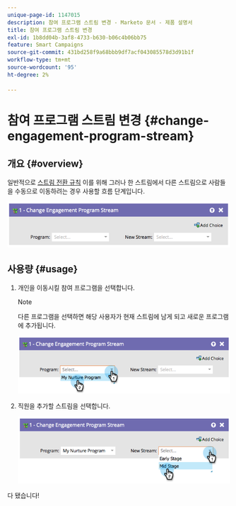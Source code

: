 ```yaml
---
unique-page-id: 1147015
description: 참여 프로그램 스트림 변경 - Marketo 문서 - 제품 설명서
title: 참여 프로그램 스트림 변경
exl-id: 1b8dd04b-3af8-4733-b630-b06c4b06bb75
feature: Smart Campaigns
source-git-commit: 431bd258f9a68bbb9df7acf043085578d3d91b1f
workflow-type: tm+mt
source-wordcount: '95'
ht-degree: 2%

---
```


# 참여 프로그램 스트림 변경 {#change-engagement-program-stream}

## 개요 {#overview}

일반적으로 [스트림 전환 규칙](/help/marketo/product-docs/email-marketing/drip-nurturing/engagement-program-streams/transition-people-between-engagement-streams.md) 이를 위해 그러나 한 스트림에서 다른 스트림으로 사람들을 수동으로 이동하려는 경우 사용할 흐름 단계입니다.

![](assets/image2014-9-22-14-3a52-3a14.png)

## 사용량 {#usage}

1. 개인을 이동시킬 참여 프로그램을 선택합니다.

   >[!NOTE]
   >
   >다른 프로그램을 선택하면 해당 사용자가 현재 스트림에 남게 되고 새로운 프로그램에 추가됩니다.

   ![](assets/image2014-9-22-14-3a52-3a50.png)

1. 직원을 추가할 스트림을 선택합니다.

   ![](assets/image2014-9-22-14-3a52-3a59.png)

다 됐습니다!
